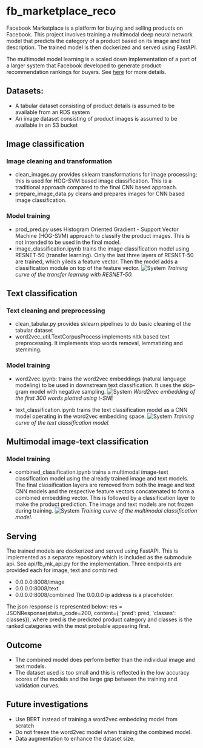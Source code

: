 # fb_marketplace_reco
Facebook Marketplace is a platform for buying and selling products on Facebook. This project involves training a multimodal deep neural network model that predicts the category of a product based on its image and text description. The trained model is then dockerized and served using FastAPI.

The multimodel model learning is a scaled down implementation of a part of a larger system that Facebook developed to generate product recommendation rankings for buyers. See [here](https://engineering.fb.com/2018/10/02/ml-applications/under-the-hood-facebook-marketplace-powered-by-artificial-intelligence/) for more details.

## Datasets:
- A tabular dataset consisting of product details is assumed to be available from an RDS system
- An image dataset consisting of product images is assumed to be available in an S3 bucket

## Image classification

### Image cleaning and transformation
- clean_images.py provides sklearn transformations for image processing; this is used for HOG-SVM based image classification. This is a traditional approach compared to the final CNN based approach.
- prepare_image_data.py cleans and prepares images for CNN based image classification.

### Model training
- prod_pred.py uses Histogram Oriented Gradient - Support Vector Machine (HOG-SVM) approach to classify the product images. This is not intended to be used in the final model.
- image_classification.ipynb trains the image classification model using RESNET-50 (transfer learning). Only the last three layers of RESNET-50 are trained, which yileds a feature vector. Then the model adds a classification module on top of the feature vector.
![System](/visuals/image_cnn_training.png)
*Training curve of the transfer learning with RESNET-50.*

## Text classification

### Text cleaning and preprocessing
- clean_tabular.py provides sklearn pipelines to do basic cleaning of the tabular dataset
- word2vec_util.TextCorpusProcess implements nltk based text preprocessing. It implements stop words removal, lemmatizing and stemming.

### Model training
- word2vec.ipynb: trains the word2vec embeddings (natural language modeling) to be used in downstream text classification. It uses the skip-gram model with negative sampling.
![System](/visuals/w2v.png)
*Word2vec embedding of the first 300 words plotted using t-SNE*

- text_classification.ipynb trains the text classification model as a CNN model operating in the word2vec embedding space.
![System](/visuals/text_cnn_training.png)
*Training curve of the text classification model.*

## Multimodal image-text classification

### Model training
- combined_classification.ipynb trains a multimodal image-text classification model using the already trained image and text models. The final classification layers are removed from both the image and text CNN models and the respective feature vectors concatenated to form a combined embedding vector. This is followed by a classification layer to make the product prediction. The image and text models are not frozen during training.
![System](/visuals/combined_training.png)
*Training curve of the multimodal classification model.*

## Serving
The trained models are dockerized and served using FastAPI. This is implemented as a separate repository which is included as the submodule api. See api/fb_mk_api.py for the implementation. Three endpoints are provided each for image, text and combined:
- 0.0.0.0:8008/image
- 0.0.0.0:8008/text
- 0.0.0.0:8008/combined
The 0.0.0.0 ip address is a placeholder.

The json response is represented below:
res = JSONResponse(status_code=200, content={
        'pred': pred, 'classes': classes}), 
where pred is the predicted product category and classes is the ranked categories with the most probable appearing first.

## Outcome
- The combined model does perform better than the individual image and text models.
- The dataset used is too small and this is reflected in the low accuracy scores of the models and the large gap between the training and validation curves.

## Future investigations
- Use BERT instead of training a word2vec embedding model from scratch
- Do not freeze the word2vec model when training the combined model.
- Data augmentation to enhance the dataset size.






